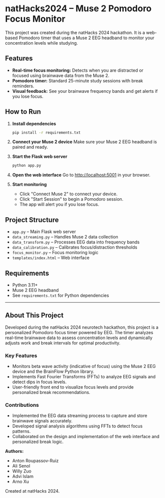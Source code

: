 # natHacks2024 – Muse 2 Pomodoro Focus Monitor

This project was created during the natHacks 2024 hackathon. It is a web-based Pomodoro timer that uses a Muse 2 EEG headband to monitor your concentration levels while studying.

## Features

- **Real-time focus monitoring:** Detects when you are distracted or focused using brainwave data from the Muse 2.
- **Pomodoro timer:** Standard 25-minute study sessions with break reminders.
- **Visual feedback:** See your brainwave frequency bands and get alerts if you lose focus.

## How to Run

1. **Install dependencies**
   ```zsh
   pip install -r requirements.txt
   ```

2. **Connect your Muse 2 device**
   Make sure your Muse 2 EEG headband is paired and ready.

3. **Start the Flask web server**
   ```zsh
   python app.py
   ```

4. **Open the web interface**
   Go to [http://localhost:5001](http://localhost:5001) in your browser.

5. **Start monitoring**
   - Click "Connect Muse 2" to connect your device.
   - Click "Start Session" to begin a Pomodoro session.
   - The app will alert you if you lose focus.

## Project Structure

- `app.py` – Main Flask web server
- `data_streaming.py` – Handles Muse 2 data collection
- `data_transform.py` – Processes EEG data into frequency bands
- `data_calibration.py` – Calibrates focus/distraction thresholds
- `focus_monitor.py` – Focus monitoring logic
- `templates/index.html` – Web interface

## Requirements

- Python 3.11+
- Muse 2 EEG headband
- See `requirements.txt` for Python dependencies

---

## About This Project

Developed during the natHacks 2024 neurotech hackathon, this project is a personalized Pomodoro focus timer powered by EEG. The timer analyzes real-time brainwave data to assess concentration levels and dynamically adjusts work and break intervals for optimal productivity.

### Key Features

- Monitors beta wave activity (indicative of focus) using the Muse 2 EEG device and the BrainFlow Python library.
- Implements Fast Fourier Transforms (FFTs) to analyze EEG signals and detect dips in focus levels.
- User-friendly front end to visualize focus levels and provide personalized break recommendations.

### Contributions

- Implemented the EEG data streaming process to capture and store brainwave signals accurately.
- Developed signal analysis algorithms using FFTs to detect focus patterns.
- Collaborated on the design and implementation of the web interface and personalized break logic.

**Authors:**
- Anton Roupassov-Ruiz
- Ali Senol
- Willy Zuo
- Advi Islam
- Arno Xu

Created at natHacks 2024.